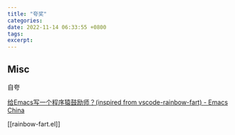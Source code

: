 ```yaml
---
title: "夸奖"
categories: 
date: 2022-11-14 06:33:55 +0800
tags: 
excerpt: 
---
```












## Misc

自夸

[给Emacs写一个程序猿鼓励师？(inspired from vscode-rainbow-fart) - Emacs China](https://emacs-china.org/t/emacs-inspired-from-vscode-rainbow-fart/13486)

[[rainbow-fart.el]]

